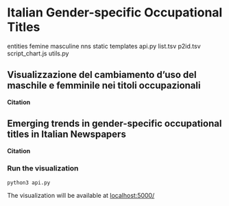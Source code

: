 # Italian Gender-specific Occupational Titles

entities
femine
masculine
nns
static
templates
api.py
list.tsv
p2id.tsv
script_chart.js
utils.py 

## Visualizzazione del cambiamento d’uso del maschile e femminile nei titoli occupazionali

<b> Citation </b>

## Emerging trends in gender-specific occupational titles in Italian Newspapers

<b> Citation </b>

### Run the visualization

```
python3 api.py
```
The visualization will be available at [localhost:5000/](http://localhost:5000/)
